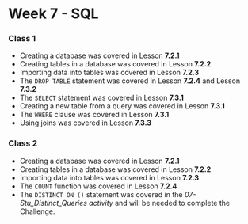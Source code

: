 # Week 7 - SQL

### Class 1
- Creating a database was covered in Lesson **7.2.1**
- Creating tables in a database was covered in Lesson **7.2.2**
- Importing data into tables was covered in Lesson **7.2.3**
- The `DROP TABLE` statement was covered in Lesson **7.2.4** and Lesson **7.3.2**
- The `SELECT` statement was covered in Lesson **7.3.1**
- Creating a new table from a query was covered in Lesson **7.3.1**
- The `WHERE` clause was covered in Lesson **7.3.1**
- Using joins was covered in Lesson **7.3.3**

### Class 2
- Creating a database was covered in Lesson **7.2.1**
- Creating tables in a database was covered in Lesson **7.2.2**
- Importing data into tables was covered in Lesson **7.2.3**
- The `COUNT` function was covered in Lesson **7.2.4**
- The `DISTINCT ON ()` statement was covered in the *07-Stu_Distinct_Queries activity* and will be needed to complete the Challenge.